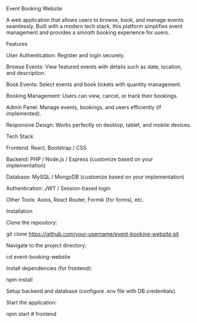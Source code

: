 Event Booking Website

A web application that allows users to browse, book, and manage events seamlessly. Built with a modern tech stack, this platform simplifies event management and provides a smooth booking experience for users.

Features

User Authentication: Register and login securely.

Browse Events: View featured events with details such as date, location, and description.

Book Events: Select events and book tickets with quantity management.

Booking Management: Users can view, cancel, or track their bookings.

Admin Panel: Manage events, bookings, and users efficiently (if implemented).

Responsive Design: Works perfectly on desktop, tablet, and mobile devices.

Tech Stack

Frontend: React, Bootstrap /  CSS

Backend: PHP / Node.js / Express (customize based on your implementation)

Database: MySQL / MongoDB (customize based on your implementation)

Authentication: JWT / Session-based login

Other Tools: Axios, React Router, Formik (for forms), etc.

Installation

Clone the repository:

git clone https://github.com/your-username/event-booking-website.git


Navigate to the project directory:

cd event-booking-website


Install dependencies (for frontend):

npm install


Setup backend and database (configure .env file with DB credentials).

Start the application:

npm start  # frontend

